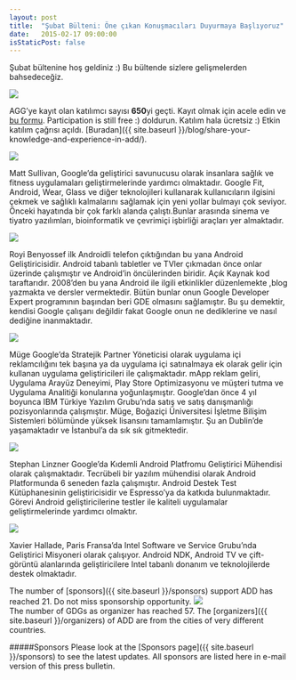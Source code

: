 ```yaml
---
layout: post
title:  "Şubat Bülteni: Öne çıkan Konuşmacıları Duyurmaya Başlıyoruz"
date:   2015-02-17 09:00:00
isStaticPost: false
---
```


Şubat bültenine hoş geldiniz :) Bu bültende sizlere gelişmelerden bahsedeceğiz.

<img class="img-responsive" src="{{ site.baseurl_root }}/img/posts/02_statistics.png"/>

AGG’ye kayıt olan katılımcı sayısı **650**yi geçti. Kayıt olmak için acele edin ve [bu formu](http://www.eventbrite.com/e/android-developer-days-2015-registration-14846274607). Participation is still free :) doldurun. Katılım hala ücretsiz :) Etkin katılım çağrısı açıldı. [Buradan]({{ site.baseurl }}/blog/share-your-knowledge-and-experience-in-add/).

<div class="row speaker-row">
	<div class="col-md-3">
		<img class="img-responsive img-circle" src="{{ site.baseurl_root }}/img/people/matt-sullivan.jpg"/>	
	</div>
	<p class="col-md-9">
	Matt Sullivan, Google’da geliştirici savunucusu olarak insanlara sağlık ve fitness uygulamaları geliştirmelerinde yardımcı olmaktadır. Google Fit, Android, Wear, Glass ve diğer teknolojileri kullanarak kullanıcıların ilgisini çekmek ve sağlıklı kalmalarını sağlamak için yeni yollar bulmayı çok seviyor. Önceki hayatında bir çok farklı alanda çalıştı.Bunlar arasında sinema ve tiyatro yazılımları, bioinformatik ve çevrimiçi işbirliği araçları yer almaktadır.	
	</p>
</div>
<div class="row speaker-row">
	<div class="col-md-3">
		<img class="img-responsive img-circle" src="{{ site.baseurl_root }}/img/people/royi-benyossef.jpg"/>	
	</div>
	<p class="col-md-9">
	Royi Benyossef ilk Androidli telefon çıktığından bu yana Android Geliştiricisidir. Android tabanlı tabletler ve TVler çıkmadan önce onlar üzerinde çalışmıştır ve Android’in öncülerinden biridir. Açık Kaynak kod taraftarıdır. 2008’den bu yana Android ile ilgili etkinlikler düzenlemekte ,blog yazmakta ve dersler vermektedir. Bütün bunlar onun Google Developer Expert programının başından beri GDE olmasını sağlamıştır. Bu şu demektir, kendisi Google çalışanı değildir fakat Google onun ne dediklerine ve nasıl dediğine inanmaktadır.
	</p>	
</div>
<div class="row speaker-row">
	<div class="col-md-3">
		<img class="img-responsive img-circle" src="{{ site.baseurl_root }}/img/people/muge-yilmaz.jpg"/>	
	</div>
	<p class="col-md-9">
	Müge Google’da Stratejik Partner Yöneticisi olarak uygulama içi reklamcılığını tek başına ya da uygulama içi satınalmaya ek olarak gelir için kullanan uygulama geliştiricileri ile çalışmaktadır. mApp reklam geliri, Uygulama Arayüz Deneyimi, Play Store Optimizasyonu ve müşteri tutma ve Uygulama Analitiği konularına yoğunlaşmıştır. Google’dan önce 4 yıl boyunca IBM Türkiye Yazılım Grubu’nda satış ve satış danışmanlığı pozisyonlarında çalışmıştır. Müge, Boğaziçi Üniversitesi İşletme Bilişim Sistemleri bölümünde yüksek lisansını tamamlamıştır. Şu an Dublin’de yaşamaktadır ve İstanbul’a da sık sık gitmektedir.
	</p>	
</div>
<div class="row speaker-row">
	<div class="col-md-3">
		<img class="img-responsive img-circle" src="{{ site.baseurl_root }}/img/people/stephan-linzner.jpg"/>	
	</div>
	<p class="col-md-9">
	Stephan Linzner Google’da Kıdemli Android Platfromu Geliştirici Mühendisi olarak çalışmaktadır. Tecrübeli bir yazılım mühendisi olarak Android Platformunda 6 seneden fazla çalışmıştır. Android Destek Test Kütüphanesinin geliştiricisidir ve Espresso’ya da katkıda bulunmaktadır. Görevi Android geliştiricilerine testler ile kaliteli uygulamalar geliştirmelerinde yardımcı olmaktır.
	</p>	
</div>
<div class="row speaker-row">
	<div class="col-md-3">
		<img class="img-responsive img-circle" src="{{ site.baseurl_root }}/img/people/xavier-hallade.jpg"/>	
	</div>
	<p class="col-md-9">
	Xavier Hallade, Paris Fransa’da Intel Software ve Service Grubu’nda Geliştirici Misyoneri olarak çalışıyor. Android NDK, Android TV ve çift-görüntü alanlarında geliştiricilere Intel tabanlı donanım ve teknolojilerde destek olmaktadır.
	</p>	
</div>

The number of [sponsors]({{ site.baseurl }}/sponsors) support ADD has reached 21. Do not miss sponsorship opportunity.
<img class="img-responsive" src="{{ site.baseurl_root }}/img/posts/gdg_57.png"/>	
The number of GDGs as organizer has reached 57. The [organizers]({{ site.baseurl }}/organizers) of ADD are from the cities of very different countries.

#####Sponsors
Please look at the [Sponsors page]({{ site.baseurl }}/sponsors) to see the latest updates. All sponsors are listed here in e-mail version of this press bulletin.
